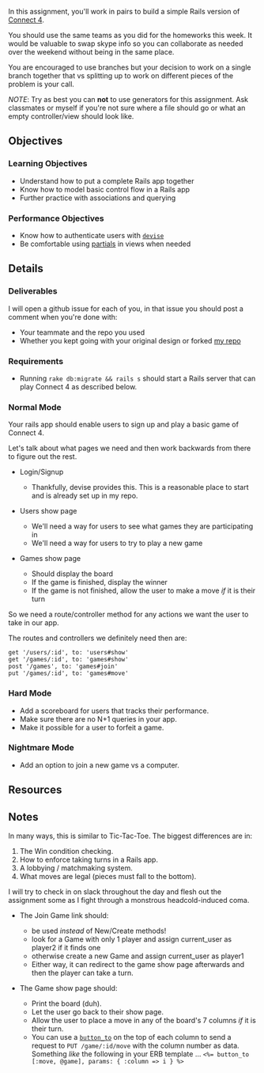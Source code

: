 In this assignment, you'll work in pairs to
build a simple Rails version of [Connect 4][c4].

[c4]: http://en.wikipedia.org/wiki/Connect_Four

You should use the same teams as you did for the
homeworks this week. It would be valuable to swap
skype info so you can collaborate as needed over
the weekend without being in the same place.

You are encouraged to use branches but your
decision to work on a single branch together
that vs splitting up to work on different
pieces of the problem is your call.

*NOTE*: Try as best you can **not** to use generators
for this assignment. Ask classmates or myself if you're
not sure where a file should go or what an empty
controller/view should look like.

## Objectives

### Learning Objectives

* Understand how to put a complete Rails app together
* Know how to model basic control flow in a Rails app
* Further practice with associations and querying

### Performance Objectives

* Know how to authenticate users with [`devise`][devise]
* Be comfortable using [partials][partials] in views when needed

[devise]: https://github.com/plataformatec/devise/wiki
[partials]: http://guides.rubyonrails.org/layouts_and_rendering.html#using-partials

## Details

### Deliverables

I will open a github issue for each of you, in that issue
you should post a comment when you're done with:

* Your teammate and the repo you used
* Whether you kept going with your original design
  or forked [my repo][c4-rails]

[c4-rails]: https://github.com/TIY-ATL-ROR-2015-Jan/connect-rails4

### Requirements

* Running `rake db:migrate && rails s` should start
  a Rails server that can play Connect 4 as described below.

### Normal Mode

Your rails app should enable users to sign up and play a basic game of Connect 4.

Let's talk about what pages we need and then work backwards from there
to figure out the rest.

* Login/Signup
  * Thankfully, devise provides this. This is a reasonable place to start
    and is already set up in my repo.

* Users show page
  * We'll need a way for users to see what games they are participating in
  * We'll need a way for users to try to play a new game

* Games show page
  * Should display the board
  * If the game is finished, display the winner
  * If the game is not finished, allow the user to make a move *if* it is their turn

So we need a route/controller method for any actions we want the user to take in our app.

The routes and controllers we definitely need then are:

```
get '/users/:id', to: 'users#show'
get '/games/:id', to: 'games#show'
post '/games', to: 'games#join'
put '/games/:id', to: 'games#move'
```

### Hard Mode

* Add a scoreboard for users that tracks their performance.
* Make sure there are no N+1 queries in your app.
* Make it possible for a user to forfeit a game.

### Nightmare Mode

* Add an option to join a new game vs a computer.

## Resources


## Notes

In many ways, this is similar to Tic-Tac-Toe.
The biggest differences are in:

1. The Win condition checking.
2. How to enforce taking turns in a Rails app.
3. A lobbying / matchmaking system.
4. What moves are legal (pieces must fall to the bottom).

I will try to check in on slack throughout the
day and flesh out the assignment some as I fight
through a monstrous headcold-induced coma.

* The Join Game link should:
  * be used *instead* of New/Create methods!
  * look for a Game with only 1 player and assign
    current_user as player2 if it finds one
  * otherwise create a new Game and assign
    current_user as player1
  * Either way, it can redirect to the game show page
    afterwards and then the player can take a turn.

* The Game show page should:
  * Print the board (duh).
  * Let the user go back to their show page.
  * Allow the user to place a move in any of the board's
    7 columns *if* it is their turn.
  * You can use a [`button_to`][button_to] on the top of each column
    to send a request to `PUT /game/:id/move` with the column
    number as data. Something *like* the following in your ERB template ...
    ```<%= button_to [:move, @game], params: { :column => i } %>```

[button_to]: http://apidock.com/rails/ActionView/Helpers/UrlHelper/button_to
